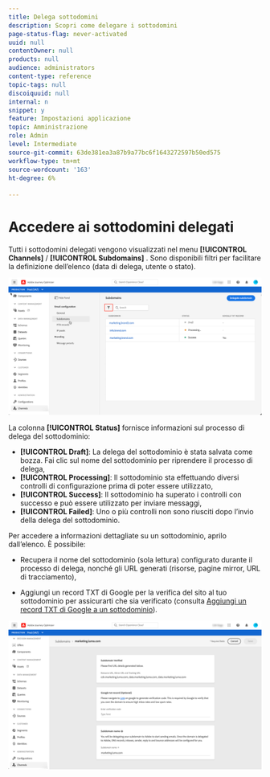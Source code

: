 ```yaml
---
title: Delega sottodomini
description: Scopri come delegare i sottodomini
page-status-flag: never-activated
uuid: null
contentOwner: null
products: null
audience: administrators
content-type: reference
topic-tags: null
discoiquuid: null
internal: n
snippet: y
feature: Impostazioni applicazione
topic: Amministrazione
role: Admin
level: Intermediate
source-git-commit: 63de381ea3a87b9a77bc6f1643272597b50ed575
workflow-type: tm+mt
source-wordcount: '163'
ht-degree: 6%

---
```



# Accedere ai sottodomini delegati

Tutti i sottodomini delegati vengono visualizzati nel menu **[!UICONTROL Channels]** / **[!UICONTROL Subdomains]** . Sono disponibili filtri per facilitare la definizione dell’elenco (data di delega, utente o stato).

![](../assets/subdomain-list.png)

La colonna **[!UICONTROL Status]** fornisce informazioni sul processo di delega del sottodominio:

* **[!UICONTROL Draft]**: La delega del sottodominio è stata salvata come bozza. Fai clic sul nome del sottodominio per riprendere il processo di delega,
* **[!UICONTROL Processing]**: Il sottodominio sta effettuando diversi controlli di configurazione prima di poter essere utilizzato,
* **[!UICONTROL Success]**: Il sottodominio ha superato i controlli con successo e può essere utilizzato per inviare messaggi,
* **[!UICONTROL Failed]**: Uno o più controlli non sono riusciti dopo l’invio della delega del sottodominio.

Per accedere a informazioni dettagliate su un sottodominio, aprilo dall’elenco. È possibile:

* Recupera il nome del sottodominio (sola lettura) configurato durante il processo di delega, nonché gli URL generati (risorse, pagine mirror, URL di tracciamento),

* Aggiungi un record TXT di Google per la verifica del sito al tuo sottodominio per assicurarti che sia verificato (consulta [Aggiungi un record TXT di Google a un sottodominio](google-txt.md)).

![](../assets/subdomain-delegated.png)
